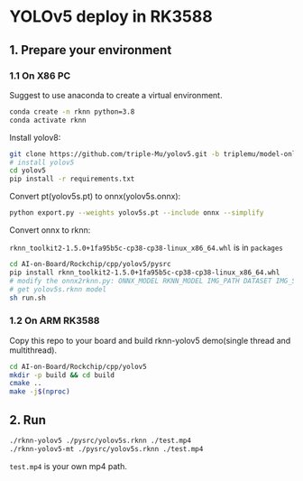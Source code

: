 # YOLOv5 deploy in RK3588

## 1. Prepare your environment

### 1.1 On X86 PC

Suggest to use anaconda to create a virtual environment.

```bash
conda create -n rknn python=3.8
conda activate rknn
```

Install yolov8:

```bash
git clone https://github.com/triple-Mu/yolov5.git -b triplemu/model-only
# install yolov5
cd yolov5
pip install -r requirements.txt
```

Convert pt(yolov5s.pt) to onnx(yolov5s.onnx):

```bash
python export.py --weights yolov5s.pt --include onnx --simplify
```

Convert onnx to rknn:

`rknn_toolkit2-1.5.0+1fa95b5c-cp38-cp38-linux_x86_64.whl` is in `packages`

```bash
cd AI-on-Board/Rockchip/cpp/yolov5/pysrc
pip install rknn_toolkit2-1.5.0+1fa95b5c-cp38-cp38-linux_x86_64.whl
# modify the onnx2rknn.py: ONNX_MODEL RKNN_MODEL IMG_PATH DATASET IMG_SIZE
# get yolov5s.rknn model
sh run.sh
```

### 1.2 On ARM RK3588

Copy this repo to your board and build rknn-yolov5 demo(single thread and multithread).

```bash
cd AI-on-Board/Rockchip/cpp/yolov5
mkdir -p build && cd build
cmake ..
make -j$(nproc)
```

## 2. Run

```bash
./rknn-yolov5 ./pysrc/yolov5s.rknn ./test.mp4
./rknn-yolov5-mt ./pysrc/yolov5s.rknn ./test.mp4
```

`test.mp4` is your own mp4 path.
